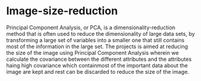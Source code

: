 # Image-size-reduction
Principal Component Analysis, or PCA, is a dimensionality-reduction method that is often used to reduce the dimensionality of large data sets, by transforming a large set of variables into a smaller one that still contains most of the information in the large set.
The projects is aimed at reducing the size of the image using Principal Component Analysis wherein we calculate the covariance between the different attributes and the attributes haing high covariance which containmost of the important data about the image are kept and rest can be discarded to reduce the size of the image.

